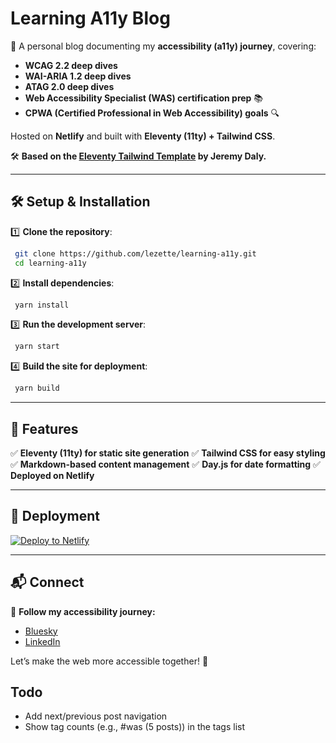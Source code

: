 # Learning A11y Blog

🚀 A personal blog documenting my **accessibility (a11y) journey**, covering:

- **WCAG 2.2 deep dives**
- **WAI-ARIA 1.2 deep dives**
- **ATAG 2.0 deep dives**
- **Web Accessibility Specialist (WAS) certification prep** 📚
- **CPWA (Certified Professional in Web Accessibility) goals** 🔍

Hosted on **Netlify** and built with **Eleventy (11ty) + Tailwind CSS**.

🛠 **Based on the [Eleventy Tailwind Template](https://github.com/jeremydaly/eleventy-tailwind-template) by Jeremy Daly.**

---

## 🛠 Setup & Installation

1️⃣ **Clone the repository**:

```sh
 git clone https://github.com/lezette/learning-a11y.git
 cd learning-a11y
```

2️⃣ **Install dependencies**:

```sh
 yarn install
```

3️⃣ **Run the development server**:

```sh
 yarn start
```

4️⃣ **Build the site for deployment**:

```sh
 yarn build
```

---

## 📌 Features

✅ **Eleventy (11ty) for static site generation**
✅ **Tailwind CSS for easy styling**
✅ **Markdown-based content management**
✅ **Day.js for date formatting**
✅ **Deployed on Netlify**

---

## 🚀 Deployment

[![Deploy to Netlify](https://www.netlify.com/img/deploy/button.svg)](https://app.netlify.com/start/deploy?repository=https://github.com/lezette/learning-a11y)

---

## 📬 Connect

💬 **Follow my accessibility journey:**

- [Bluesky](https://bsky.app/profile/ilizette.bsky.social)
- [LinkedIn](https://www.linkedin.com/in/elizabeth-meshioye/)

Let’s make the web more accessible together! 🚀

## Todo

- Add next/previous post navigation
- Show tag counts (e.g., #was (5 posts)) in the tags list
